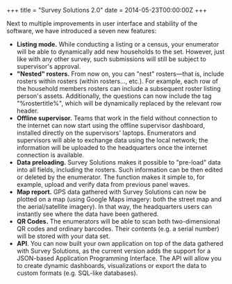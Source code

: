 +++
title = "Survey Solutions 2.0"
date = 2014-05-23T00:00:00Z
+++

Next to multiple improvements in user interface and stability of the
software, we have introduced a seven new features:

-   **Listing mode.** While conducting a listing or a census, your
    enumerator will be able to dynamically add new households to the
    set. However, just like with any other survey, such submissions will
    still be subject to supervisor's approval.
-   **"Nested" rosters.** From now on, you can "nest" rosters—that is,
    include rosters within rosters (within rosters..., etc.). For
    example, each row of the household members rosters can include a
    subsequent roster listing person's assets. Additionally, the
    questions can now include the tag "%rostertitle%", which will be
    dynamically replaced by the relevant row header.
-   **Offline supervisor.** Teams that work in the field without
    connection to the internet can now start using the offline
    supervisor dashboard, installed directly on the supervisors'
    laptops. Enumerators and supervisors will able to exchange data
    using the local network; the information will be uploaded to the
    headquarters once the internet connection is available.
-   **Data preloading.** Survey Solutions makes it possible to
    "pre-load" data into all fields, including the rosters. Such
    information can be then edited or deleted by the enumerator. The
    function makes it simple to, for example, upload and verify data
    from previous panel waves.
-   **Map report.** GPS data gathered with Survey Solutions can now be
    plotted on a map (using Google Maps imagery: both the street map and
    the aerial/satellite imagery). In that way, the headquarters users
    can instantly see where the data have been gathered.
-   **QR Codes.** The enumerators will be able to scan both
    two-dimensional QR codes and ordinary barcodes. Their contents (e.g.
    a serial number) will be stored with your data set.
-   **API**. You can now built your own application on top of the data
    gathered with Survey Solutions, as the current version adds the
    support for a JSON-based Application Programming Interface. The API
    will allow you to create dynamic dashboards, visualizations or
    export the data to custom formats (e.g. SQL-like databases).
